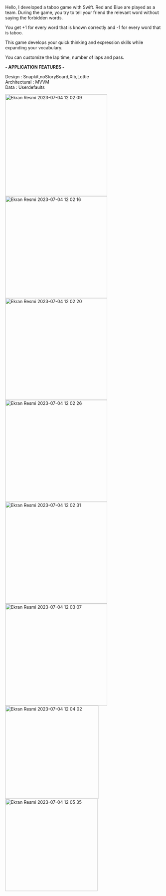 Hello, I developed a taboo game with Swift.
Red and Blue are played as a team. During the game, you try to tell your friend the relevant word without saying the forbidden words.

You get +1 for every word that is known correctly and -1 for every word that is taboo.

This game develops your quick thinking and expression skills while expanding your vocabulary.

You can customize the lap time, number of laps and pass.




<strong> - APPLICATION FEATURES - </strong>



Design : Snapkit,noStoryBoard,Xib,Lottie<br>
Architectural : MVVM<br>
Data : Userdefaults


<img width="327" alt="Ekran Resmi 2023-07-04 12 02 09" src="https://github.com/ismailacikyurek/tabuGame/assets/82399051/69cb8573-7ebe-4de6-8cd6-8551a6741f66"><img width="327" alt="Ekran Resmi 2023-07-04 12 02 16" src="https://github.com/ismailacikyurek/tabuGame/assets/82399051/9a2c13d5-1d5d-412b-98c5-b693bfca840a"><img width="327" alt="Ekran Resmi 2023-07-04 12 02 20" src="https://github.com/ismailacikyurek/tabuGame/assets/82399051/c9d1fa4c-625f-40b9-a9dc-35d469a340a4"><img width="327" alt="Ekran Resmi 2023-07-04 12 02 26" src="https://github.com/ismailacikyurek/tabuGame/assets/82399051/4e14fba0-8e89-438d-bdac-700754951bf4"><img width="327" alt="Ekran Resmi 2023-07-04 12 02 31" src="https://github.com/ismailacikyurek/tabuGame/assets/82399051/992263b7-4fff-4555-854a-d1e9fad8d9bf"><img width="327" alt="Ekran Resmi 2023-07-04 12 03 07" src="https://github.com/ismailacikyurek/tabuGame/assets/82399051/abc64233-5f6c-4530-bc41-fa890b8413b8"><img width="299" alt="Ekran Resmi 2023-07-04 12 04 02" src="https://github.com/ismailacikyurek/tabuGame/assets/82399051/c90c1386-f32c-4358-955a-6e6c49719ef3"><img width="296" alt="Ekran Resmi 2023-07-04 12 05 35" src="https://github.com/ismailacikyurek/tabuGame/assets/82399051/41aafa4e-ce6b-49ff-b64c-4fbe851d439d">







